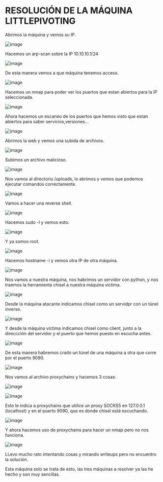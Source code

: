 # RESOLUCIÓN DE LA MÁQUINA LITTLEPIVOTING

Abrimos la máquina y vemos su IP.

![image](https://github.com/user-attachments/assets/899ff52b-c0cd-4018-9d78-8f4c058fc04e)

Hacemos un arp-scan sobre la IP 10.10.10.1/24

![image](https://github.com/user-attachments/assets/bd4a7504-a446-42bb-9f6e-eff21065ee65)

De esta manera vemos a que máquina tenemos acceso.

![image](https://github.com/user-attachments/assets/44a81862-a972-40bd-96dc-a602f4e96149)

Hacemos un nmap para poder ver los puertos que estan abiertos para la IP seleccionada.

![image](https://github.com/user-attachments/assets/13b1e41c-fa33-42f5-975a-151a32592ddb)

Ahora hacemos un escaneo de los puertos que hemos visto que estan abiertos para saber servicios,versiones...

![image](https://github.com/user-attachments/assets/87ba7d37-a1cd-4d6b-8218-7426487afb53)

Abrimos la web y vemos una subida de archivos.

![image](https://github.com/user-attachments/assets/4ec5bb2c-ee41-4a41-8e00-8f8adf614719)

Subimos un archivo malicioso.

![image](https://github.com/user-attachments/assets/3f90306f-886b-45a6-a717-5199aacaff7c)

Nos vamos al directorio /uploads, lo abrimos y vemos que podemos ejecutar comandos correctamente.

![image](https://github.com/user-attachments/assets/c1949d88-5365-4ceb-92e7-b4e73eb8f6e0)

Vamos a hacer una reverse shell.

![image](https://github.com/user-attachments/assets/10ac144b-7fc6-4ba8-8b9a-0b25b54445b0)

Hacemos sudo -l y vemos esto: 

![image](https://github.com/user-attachments/assets/d28ba933-6def-4b5e-aa6f-f2c62c774c0c)

Y ya somos root.

![image](https://github.com/user-attachments/assets/050c7b51-03d7-4579-add6-7b5e4aef6f5b)

Hacemos hostname -i y vemos otra IP de otra máquina.

![image](https://github.com/user-attachments/assets/bc3421bd-c36a-4065-9541-ac1776bd7081)

Nos vamos a nuestra máquina, nos habrimos un servidor con python, y nos traemos la herramienta chisel a nuestra máquina víctima.

![image](https://github.com/user-attachments/assets/b163ed7c-c656-4d69-b736-c995000d6cb0)

Desde la máquina atacante indicamos chisel como un servidpr con un túnel inverso.

![image](https://github.com/user-attachments/assets/e37a95f4-92a8-4b64-86ea-bc675fcafcd6)

Y desde la máquina víctima indicamos chisel como client, junto a la direccción del servidor y el puerto que hemos puesto en escucha antes.

![image](https://github.com/user-attachments/assets/b506944f-68d4-407c-8317-162caa9d4a97)

De esta manera habremos crado un túnel de una máquina a otra que corre por el puerto 9090.

![image](https://github.com/user-attachments/assets/f388569a-35a0-4866-a5f1-556bf29eb3ed)

Nos vamos al archivo proxychains y hacemos 3 cosas: 

![image](https://github.com/user-attachments/assets/44376d10-8920-4252-8472-fd64d9283e1c)

![image](https://github.com/user-attachments/assets/967e7321-4a1f-439e-9da2-e56564ea440e)

Esto le indica a proxychains que utilice un proxy SOCKS5 en 127.0.0.1 (localhost) y en el puerto 9090, que es donde chisel está escuchando.

![image](https://github.com/user-attachments/assets/4986ff66-1090-41e8-b9e5-fc9deb61ca6a)

Y ahora hacemos uso de proxychains para hacer un nmap pero no nos funciona.

![image](https://github.com/user-attachments/assets/20d51f65-8267-4e70-b241-a4bf5b5a943e)

LLevo mucho rato intentando cosas y mirando writeups pero no encuentro la solución.

Esta máquina solo se trata de esto, las tres máquinas a resolver ya las he hecho y son muy sencillas.

